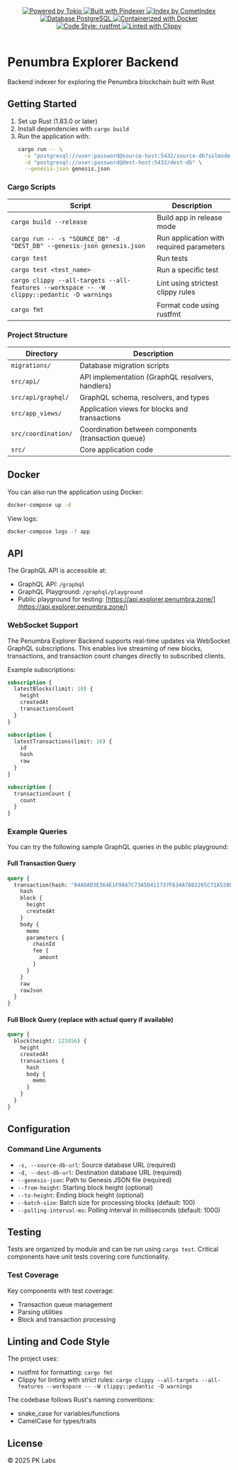 <p align="center">
  <a href="https://github.com/tokio-rs/tokio">
    <img src="https://img.shields.io/badge/powered%20by-tokio-blue?style=flat&logo=rust" alt="Powered by Tokio" />
  </a>
  <a href="https://github.com/penumbra-zone/penumbra/tree/main/crates/bin/pindexer">
    <img src="https://img.shields.io/badge/built%20with-pindexer-blueviolet?style=flat" alt="Built with Pindexer" />
  </a>
  <a href="https://github.com/penumbra-zone/penumbra/tree/main/crates/util/cometindex">
    <img src="https://img.shields.io/badge/index%20by-cometindex-6A0DAD?style=flat" alt="Index by CometIndex" />
  </a>
  <a href="https://www.postgresql.org/">
    <img src="https://img.shields.io/badge/database-postgresql-blue?style=flat&logo=postgresql" alt="Database PostgreSQL" />
  </a>
  <a href="https://www.docker.com/">
    <img src="https://img.shields.io/badge/containerized-docker-2496ED?style=flat&logo=docker" alt="Containerized with Docker" />
  </a>
  <br />
  <a href="https://github.com/rust-lang/rustfmt">
    <img src="https://img.shields.io/badge/code--style-rustfmt-fc8d62?style=flat" alt="Code Style: rustfmt" />
  </a>
  <a href="https://github.com/rust-lang/rust-clippy">
    <img src="https://img.shields.io/badge/linted%20with-clippy-ffc832?style=flat" alt="Linted with Clippy" />
  </a>
  <br />
  <br />
</p>

# Penumbra Explorer Backend

Backend indexer for exploring the Penumbra blockchain built with Rust

## Getting Started

1. Set up Rust (1.83.0 or later)
2. Install dependencies with `cargo build`
3. Run the application with:
   ```sh
   cargo run -- \
     -s "postgresql://user:password@source-host:5432/source-db?sslmode=require" \
     -d "postgresql://user:password@dest-host:5432/dest-db" \
     --genesis-json genesis.json
   ```

### Cargo Scripts

| Script                                                                  | Description                                     |
|-------------------------------------------------------------------------|-------------------------------------------------|
| `cargo build --release`                                                 | Build app in release mode                       |
| `cargo run -- -s "SOURCE_DB" -d "DEST_DB" --genesis-json genesis.json`  | Run application with required parameters        |
| `cargo test`                                                            | Run tests                                       |
| `cargo test <test_name>`                                                | Run a specific test                             |
| `cargo clippy --all-targets --all-features --workspace -- -W clippy::pedantic -D warnings` | Lint using strictest clippy rules |
| `cargo fmt`                                                             | Format code using rustfmt                       |

### Project Structure

| Directory         | Description                                                   |
|-------------------|---------------------------------------------------------------|
| `migrations/`     | Database migration scripts                                    |
| `src/api/`        | API implementation (GraphQL resolvers, handlers)              |
| `src/api/graphql/`| GraphQL schema, resolvers, and types                          |
| `src/app_views/`  | Application views for blocks and transactions                 |
| `src/coordination/`| Coordination between components (transaction queue)          |
| `src/`            | Core application code                                         |

## Docker

You can also run the application using Docker:

```sh
docker-compose up -d
```

View logs:
```sh
docker-compose logs -f app
```

## API

The GraphQL API is accessible at:
- GraphQL API: `/graphql`
- GraphQL Playground: `/graphql/playground`
- Public playground for testing: [https://api.explorer.penumbra.zone/](https://api.explorer.penumbra.zone/)

### WebSocket Support

The Penumbra Explorer Backend supports real-time updates via WebSocket GraphQL subscriptions. This enables live streaming of new blocks, transactions, and transaction count changes directly to subscribed clients.

Example subscriptions:
```graphql
subscription {
  latestBlocks(limit: 10) {
    height
    createdAt
    transactionsCount
  }
}

subscription {
  latestTransactions(limit: 10) {
    id
    hash
    raw
  }
}

subscription {
  transactionCount {
    count
  }
}
```

### Example Queries

You can try the following sample GraphQL queries in the public playground:

#### Full Transaction Query
```graphql
query {
  transaction(hash: "84A8AD3E364E1F98A7C73A5D411737F634A7802265C71A528EA9720BD2ED8095") {
    hash
    block {
      height
      createdAt
    }
    body {
      memo
      parameters {
        chainId
        fee {
          amount
        }
      }
    }
    raw
    rawJson
  }
}
```

#### Full Block Query (replace with actual query if available)
```graphql
query {
  block(height: 123456) {
    height
    createdAt
    transactions {
      hash
      body {
        memo
      }
    }
  }
}
```

## Configuration

### Command Line Arguments

- `-s, --source-db-url`: Source database URL (required)
- `-d, --dest-db-url`: Destination database URL (required)
- `--genesis-json`: Path to Genesis JSON file (required)
- `--from-height`: Starting block height (optional)
- `--to-height`: Ending block height (optional)
- `--batch-size`: Batch size for processing blocks (default: 100)
- `--polling-interval-ms`: Polling interval in milliseconds (default: 1000)

## Testing

Tests are organized by module and can be run using `cargo test`. Critical components have unit tests covering core functionality.

### Test Coverage

Key components with test coverage:
- Transaction queue management
- Parsing utilities
- Block and transaction processing

## Linting and Code Style

The project uses:
- rustfmt for formatting: `cargo fmt`
- Clippy for linting with strict rules: `cargo clippy --all-targets --all-features --workspace -- -W clippy::pedantic -D warnings`

The codebase follows Rust's naming conventions:
- snake_case for variables/functions
- CamelCase for types/traits

## License

© 2025 PK Labs
